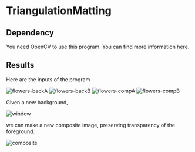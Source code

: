 # TriangulationMatting
## Dependency
You need OpenCV to use this program. You can find more information [here](https://docs.opencv.org/master/df/d65/tutorial_table_of_content_introduction.html).
## Results
Here are the inputs of the program

![flowers-backA](https://user-images.githubusercontent.com/24553345/115924766-08a22c80-a435-11eb-8659-7fa6e9b2f06a.jpg)
![flowers-backB](https://user-images.githubusercontent.com/24553345/115924774-0a6bf000-a435-11eb-8a9d-f195cd177bb8.jpg)
![flowers-compA](https://user-images.githubusercontent.com/24553345/115924780-0c35b380-a435-11eb-8805-9b1e571a5c77.jpg)
![flowers-compB](https://user-images.githubusercontent.com/24553345/115924782-0dff7700-a435-11eb-8f07-33bb13d9ea47.jpg)

Given a new background,

![window](https://user-images.githubusercontent.com/24553345/115925041-65054c00-a435-11eb-839b-2dd46a24fdd7.jpg)

we can make a new composite image, preserving transparency of the foreground.

![composite](https://user-images.githubusercontent.com/24553345/115924915-39826180-a435-11eb-9869-6601512fbc69.jpg)
